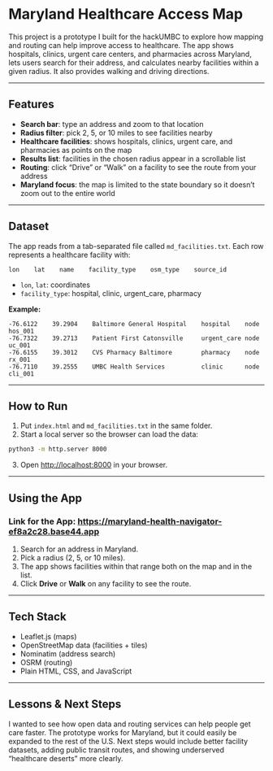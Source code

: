 # Maryland Healthcare Access Map

This project is a prototype I built for the hackUMBC to explore how mapping and routing can help improve access to healthcare. The app shows hospitals, clinics, urgent care centers, and pharmacies across Maryland, lets users search for their address, and calculates nearby facilities within a given radius. It also provides walking and driving directions.

---

## Features

- **Search bar**: type an address and zoom to that location  
- **Radius filter**: pick 2, 5, or 10 miles to see facilities nearby  
- **Healthcare facilities**: shows hospitals, clinics, urgent care, and pharmacies as points on the map  
- **Results list**: facilities in the chosen radius appear in a scrollable list  
- **Routing**: click “Drive” or “Walk” on a facility to see the route from your address  
- **Maryland focus**: the map is limited to the state boundary so it doesn’t zoom out to the entire world  

---

## Dataset

The app reads from a tab-separated file called `md_facilities.txt`. Each row represents a healthcare facility with:

```
lon    lat    name    facility_type    osm_type    source_id
```

- `lon`, `lat`: coordinates  
- `facility_type`: hospital, clinic, urgent_care, pharmacy  

**Example:**

```
-76.6122    39.2904    Baltimore General Hospital    hospital    node    hos_001
-76.7322    39.2713    Patient First Catonsville     urgent_care node    uc_001
-76.6155    39.3012    CVS Pharmacy Baltimore        pharmacy    node    rx_001
-76.7110    39.2555    UMBC Health Services          clinic      node    cli_001
```

---

## How to Run

1. Put `index.html` and `md_facilities.txt` in the same folder.  
2. Start a local server so the browser can load the data:

```bash
python3 -m http.server 8000
```

3. Open [http://localhost:8000](http://localhost:8000) in your browser.  

---

## Using the App
### Link for the App: https://maryland-health-navigator-ef8a2c28.base44.app
1. Search for an address in Maryland.  
2. Pick a radius (2, 5, or 10 miles).  
3. The app shows facilities within that range both on the map and in the list.  
4. Click **Drive** or **Walk** on any facility to see the route.  

---

## Tech Stack

- Leaflet.js (maps)  
- OpenStreetMap data (facilities + tiles)  
- Nominatim (address search)  
- OSRM (routing)  
- Plain HTML, CSS, and JavaScript  

---

## Lessons & Next Steps

I wanted to see how open data and routing services can help people get care faster. The prototype works for Maryland, but it could easily be expanded to the rest of the U.S. Next steps would include better facility datasets, adding public transit routes, and showing underserved “healthcare deserts” more clearly.
